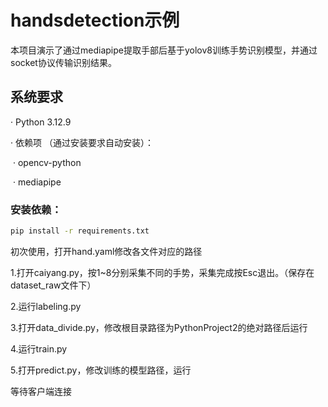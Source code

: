 # handsdetection示例

本项目演示了通过mediapipe提取手部后基于yolov8训练手势识别模型，并通过socket协议传输识别结果。



## 系统要求

· Python 3.12.9

· 依赖项 （通过安装要求自动安装）：

​           · opencv-python

​           · mediapipe







### 安装依赖：

```bash
pip install -r requirements.txt
```

初次使用，打开hand.yaml修改各文件对应的路径

1.打开caiyang.py，按1~8分别采集不同的手势，采集完成按Esc退出。（保存在dataset_raw文件下）

2.运行labeling.py

3.打开data_divide.py，修改根目录路径为PythonProject2的绝对路径后运行

4.运行train.py

5.打开predict.py，修改训练的模型路径，运行

等待客户端连接
